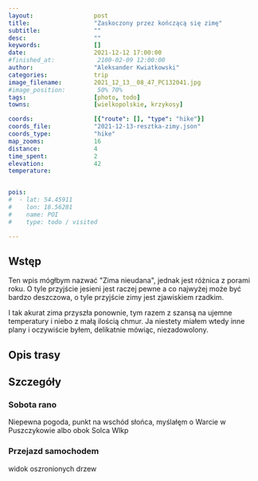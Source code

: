```yaml
---
layout:                 post
title:                  "Zaskoczony przez kończącą się zimę"
subtitle:               ""
desc:                   ""
keywords:               []
date:                   2021-12-12 17:00:00
#finished_at:            2100-02-09 12:00:00
author:                 "Aleksander Kwiatkowski"
categories:             trip
image_filename:         2021_12_13__08_47_PC132041.jpg
#image_position:         50% 70%
tags:                   [photo, todo]
towns:                  [wielkopolskie, krzykosy]

coords:                 [{"route": [], "type": "hike"}]
coords_file:            "2021-12-13-resztka-zimy.json"
coords_type:            "hike"
map_zooms:              16
distance:               4
time_spent:             2
elevation:              42
temperature:            


pois:
#  - lat: 54.45911
#    lon: 18.56281
#    name: POI
#    type: todo / visited

---
```



## Wstęp

Ten wpis mógłbym nazwać "Zima nieudana", jednak jest różnica z porami roku. O tyle
przyjście jesieni jest raczej pewne a co najwyżej może być bardzo deszczowa,
o tyle przyjście zimy jest zjawiskiem rzadkim.

I tak akurat zima przyszła ponownie, tym razem z szansą na ujemne temperatury
i niebo z małą ilością chmur. Ja niestety miałem wtedy inne plany i
oczywiście byłem, delikatnie mówiąc, niezadowolony.

## Opis trasy

## Szczegóły

### Sobota rano

Niepewna pogoda, punkt na wschód słońca, myślałęm o Warcie w Puszczykowie
albo obok Solca Wlkp

### Przejazd samochodem

widok oszronionych drzew
